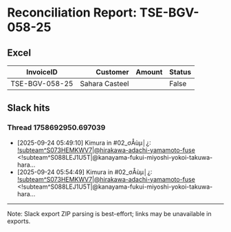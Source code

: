 # Reconciliation Report: TSE-BGV-058-25

## Excel
| InvoiceID | Customer | Amount | Status |
|---|---:|---:|---|
| TSE-BGV-058-25 | Sahara Casteel |  | False |

## Slack hits
### Thread 1758692950.697039
- [2025-09-24 05:49:10] Kimura in #02_σÅùµ│¿: <!subteam^S073HEMKWV7|@hirakawa-adachi-yamamoto-fuse> <!subteam^S088LEJ1U5T|@kanayama-fukui-miyoshi-yokoi-takuwa-hara...
- [2025-09-24 05:54:49] Kimura in #02_σÅùµ│¿: <!subteam^S073HEMKWV7|@hirakawa-adachi-yamamoto-fuse> <!subteam^S088LEJ1U5T|@kanayama-fukui-miyoshi-yokoi-takuwa-hara...

---
Note: Slack export ZIP parsing is best-effort; links may be unavailable in exports.
